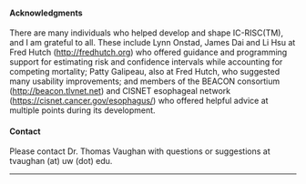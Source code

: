 #### Acknowledgments
There are many individuals who helped develop and shape IC\-RISC(TM), and I am grateful to all. These include Lynn Onstad, James Dai and Li Hsu at Fred Hutch (http://fredhutch.org) who offered guidance and programming support for estimating risk and confidence intervals while accounting for competing mortality; Patty Galipeau, also at Fred Hutch, who suggested many usability improvements; and members of the BEACON consortium (http://beacon.tlvnet.net) and CISNET esophageal network (https://cisnet.cancer.gov/esophagus/) who offered helpful advice at multiple points during its development.

#### Contact
Please contact Dr. Thomas Vaughan with questions or suggestions at tvaughan (at) uw (dot) edu.

***

